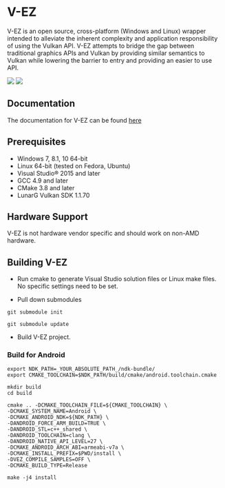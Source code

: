 # V-EZ

V-EZ is an open source, cross-platform (Windows and Linux) wrapper intended to alleviate the inherent complexity and application responsibility of using the Vulkan API. V-EZ attempts to bridge the gap between traditional graphics APIs and Vulkan by providing similar semantics to Vulkan while lowering the barrier to entry and providing an easier to use API.

<img src="https://github.com/GPUOpen-LibrariesAndSDKs/V-EZ/blob/master/Docs/img/VulkanAPI.PNG" />

<img src="https://github.com/GPUOpen-LibrariesAndSDKs/V-EZ/blob/master/Docs/img/V-EZ.PNG" />

## Documentation

The documentation for V-EZ can be found [here](https://gpuopen-librariesandsdks.github.io/V-EZ/)
## Prerequisites

* Windows 7, 8.1, 10 64-bit
* Linux 64-bit (tested on Fedora, Ubuntu)
* Visual Studio&reg; 2015 and later
* GCC 4.9 and later
* CMake 3.8 and later
* LunarG Vulkan SDK 1.1.70

## Hardware Support

V-EZ is not hardware vendor specific and should work on non-AMD hardware.

## Building V-EZ

- Run cmake to generate Visual Studio solution files or Linux make files.  No specific settings need to be set.

- Pull down submodules

`git submodule init`

`git submodule update`

- Build V-EZ project.

### Build for Android

```
export NDK_PATH=_YOUR_ABSOLUTE_PATH_/ndk-bundle/
export CMAKE_TOOLCHAIN=$NDK_PATH/build/cmake/android.toolchain.cmake

mkdir build
cd build

cmake .. -DCMAKE_TOOLCHAIN_FILE=${CMAKE_TOOLCHAIN} \
-DCMAKE_SYSTEM_NAME=Android \
-DCMAKE_ANDROID_NDK=${NDK_PATH} \
-DANDROID_FORCE_ARM_BUILD=TRUE \
-DANDROID_STL=c++_shared \
-DANDROID_TOOLCHAIN=clang \
-DANDROID_NATIVE_API_LEVEL=27 \
-DCMAKE_ANDROID_ARCH_ABI=armeabi-v7a \
-DCMAKE_INSTALL_PREFIX=$PWD/install \
-DVEZ_COMPILE_SAMPLES=OFF \
-DCMAKE_BUILD_TYPE=Release

make -j4 install
```

